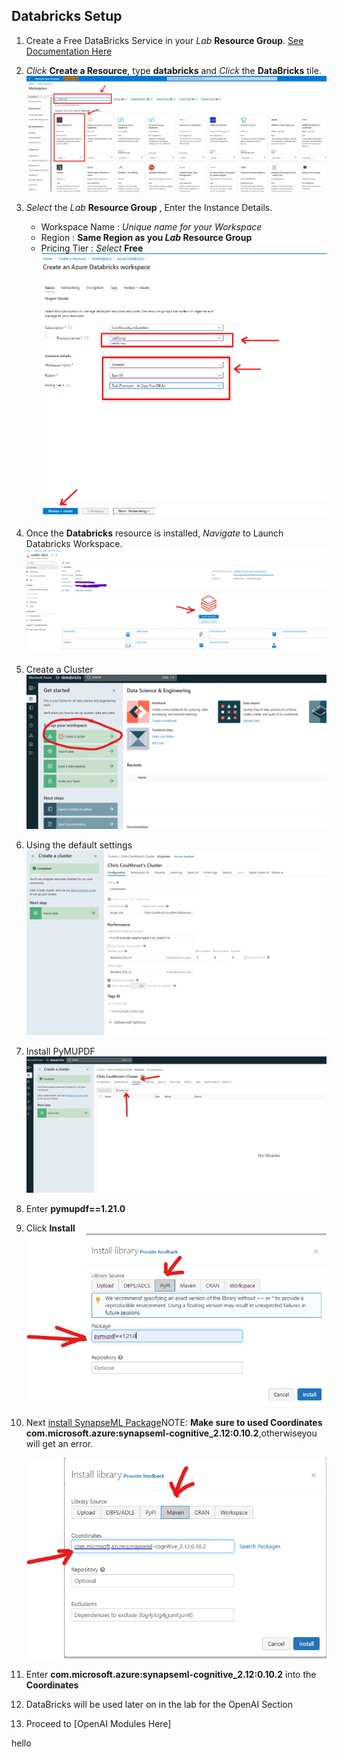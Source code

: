 ## Databricks Setup


1. Create a Free DataBricks Service in your *Lab* **Resource Group**. [See Documentation Here](https://learn.microsoft.com/en-us/azure/databricks/getting-started/)
1. *Click* **Create a Resource**, type **databricks** and *Click* the **DataBricks** tile.
![CrearteDB](../images/module00/portal_createDatabricks.png)
1. *Select* the *Lab* **Resource Group** , Enter the Instance Details.
    * Workspace Name : *Unique name for your Workspace*
    * Region : **Same Region as you *Lab* Resource Group** 
    * Pricing Tier : *Select* **Free**
![CreateWorkspace](../images/module00/portal_createDatabricks_workspace.png)

1. Once the **Databricks** resource is installed, *Navigate* to Launch Databricks Workspace.
![Launch DB](../images/module00/launch_db.png) 
1. Create a Cluster
![Create A Cluster](../images/module00/create_a_cluster.png) 
1. Using the default settings
![Cluster Settings](../images/module00/default_cluster.png) 
1. Install PyMUPDF
![Install Libraries](../images/module00/install_libraries.png)  
1. Enter **pymupdf==1.21.0**
1. Click **Install**
    ![Install PyMUPDF](../images/module00/install_pymupdf.png)

1. Next [install SynapseML Package](https://microsoft.github.io/SynapseML/docs/getting_started/installation/#databricks)NOTE: **Make sure to used Coordinates com.microsoft.azure:synapseml-cognitive_2.12:0.10.2**,otherwiseyou will get an error.

    ![Install SynapseML](../images/module00/install_synapse_ml.png)
1. Enter **com.microsoft.azure:synapseml-cognitive_2.12:0.10.2** into the **Coordinates**
1. DataBricks will be used later on in the lab for the OpenAI Section
1. Proceed to [OpenAI Modules Here] 

hello
